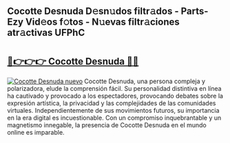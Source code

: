 ## Cocotte Desnuda D𝚎sn𝚞dos filtr𝚊dos - Parts-Ezy Vid𝚎os f𝚘tos - N𝚞evas filtr𝚊ciones atr𝚊ctivas UFPhC

# <h2><a href="http://mban98.tromn.icu/?c=Cocotte+Desnuda">🔗👉👉👉 Cocotte Desnuda 🔗🔗</a></h2>

[![Cocotte Desnuda nuevo](https://i.imgur.com/pEAQMta.gif)](http://mban98.tromn.icu/?c=Cocotte+Desnuda)
Cocotte Desnuda, una persona compleja y polarizadora, elude la comprensión fácil. Su personalidad distintiva en línea ha cautivado y provocado a los espectadores, provocando debates sobre la expresión artística, la privacidad y las complejidades de las comunidades virtuales. Independientemente de sus movimientos futuros, su importancia en la era digital es incuestionable. Con un compromiso inquebrantable y un magnetismo innegable, la presencia de Cocotte Desnuda en el mundo online es imparable.
